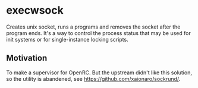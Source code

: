 execwsock
=========

Creates unix socket, runs a programs and removes the socket after the program ends. It's a way to control the process status that may be used for init systems or for single-instance locking scripts.


Motivation
----------

To make a supervisor for OpenRC. But the upstream didn't like this solution, so the utility is abandened, see https://github.com/xaionaro/sockrund/.
